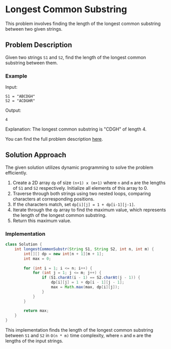# Longest Common Substring

This problem involves finding the length of the longest common substring between two given strings.

## Problem Description

Given two strings `S1` and `S2`, find the length of the longest common substring between them.

### Example

Input:
```
S1 = "ABCDGH"
S2 = "ACDGHR"
```

Output:
```
4
```

Explanation: The longest common substring is "CDGH" of length 4.

You can find the full problem description [here](https://www.geeksforgeeks.org/problems/longest-common-substring1452/1?itm_source=geeksforgeeks&itm_medium=article&itm_campaign=bottom_sticky_on_article).

## Solution Approach

The given solution utilizes dynamic programming to solve the problem efficiently.

1. Create a 2D array `dp` of size `(n+1) x (m+1)` where `n` and `m` are the lengths of `S1` and `S2` respectively. Initialize all elements of this array to 0.
2. Traverse through both strings using two nested loops, comparing characters at corresponding positions.
3. If the characters match, set `dp[i][j] = 1 + dp[i-1][j-1]`.
4. Iterate through the `dp` array to find the maximum value, which represents the length of the longest common substring.
5. Return this maximum value.

### Implementation

```java
class Solution {
    int longestCommonSubstr(String S1, String S2, int n, int m) {
        int[][] dp = new int[n + 1][m + 1];
        int max = 0;
        
        for (int i = 1; i <= n; i++) {
            for (int j = 1; j <= m; j++) {
                if (S1.charAt(i - 1) == S2.charAt(j - 1)) {
                    dp[i][j] = 1 + dp[i - 1][j - 1];
                    max = Math.max(max, dp[i][j]);
                }
            }
        }
        
        return max;
    }
}
```

This implementation finds the length of the longest common substring between `S1` and `S2` in `O(n * m)` time complexity, where `n` and `m` are the lengths of the input strings.

